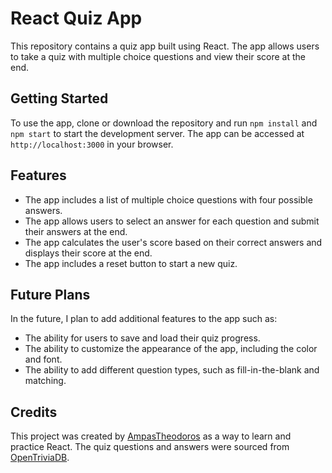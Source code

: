 # React Quiz App

This repository contains a quiz app built using React. The app allows users to take a quiz with multiple choice questions and view their score at the end.

## Getting Started

To use the app, clone or download the repository and run `npm install` and `npm start` to start the development server. The app can be accessed at `http://localhost:3000` in your browser.

## Features

- The app includes a list of multiple choice questions with four possible answers.
- The app allows users to select an answer for each question and submit their answers at the end.
- The app calculates the user's score based on their correct answers and displays their score at the end.
- The app includes a reset button to start a new quiz.

## Future Plans

In the future, I plan to add additional features to the app such as:

- The ability for users to save and load their quiz progress.
- The ability to customize the appearance of the app, including the color and font.
- The ability to add different question types, such as fill-in-the-blank and matching.

## Credits

This project was created by [AmpasTheodoros](https://github.com/AmpasTheodoros) as a way to learn and practice React. The quiz questions and answers were sourced from [OpenTriviaDB](https://opentdb.com/).
